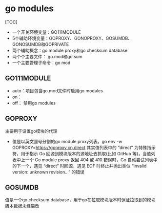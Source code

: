 # go modules

[TOC]

- 一个开关环境变量：GO111MODULE
- 5个辅助环境变量：GOPROXY、GONOPROXY、GOSUMDB、GONOSUMDB和GOPRIVATE
- 两个辅助概念：go module proxy和go checksum database
- 两个个主要文件： go.mod和go.sum
- 一个主要管理子命令：go mod

## GO111MODULE

- auto：项目包含go.mod文件时启用go modules
- on：
- off： 禁用go modules

## GOPROXY

主要用于设置go模块的代理
- 值是以英文逗号分割的go module proxy列表。go env -w GOPROXY=https://goproxy.cn,direct
其实值列表中的 “direct” 为特殊指示符，用于指示 Go 回源到模块版本的源地址去抓取(比如 GitHub 等)，当值列表中上一个 Go module proxy 返回 404 或 410 错误时，Go 自动尝试列表中的下一个，遇见 “direct” 时回源，遇见 EOF 时终止并抛出类似 “invalid version: unknown revision...” 的错误

## GOSUMDB

值是一个go checksum database，用于go在拉取模块版本时保证拉取到的模块版本数据未经篡改









